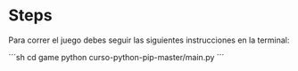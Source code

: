 # Steps

Para correr el juego debes seguir las siguientes instrucciones en la terminal:

´´´sh
cd game
python curso-python-pip-master/main.py
´´´